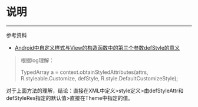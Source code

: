 # 说明
---


参考资料

-  [Android中自定义样式与View的构造函数中的第三个参数defStyle的意义](http://www.cnblogs.com/angeldevil/p/3479431.html#one)


> 根据log理解：
> 
> TypedArray a = context.obtainStyledAttributes(attrs, R.styleable.Customize, defStyle, R.style.DefaultCustomizeStyle);
> 
对于上面方法的理解，结论：直接在XML中定义>style定义>由defStyleAttr和defStyleRes指定的默认值>直接在Theme中指定的值。

